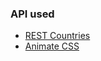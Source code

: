 ### API used
- [REST Countries](https://restcountries.com/)
- [Animate CSS](https://animate.style/)

